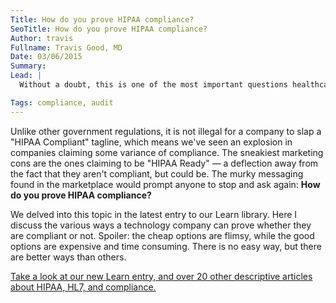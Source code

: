 ```yaml
---
Title: How do you prove HIPAA compliance?
SeoTitle: How do you prove HIPAA compliance?
Author: travis
Fullname: Travis Good, MD
Date: 03/06/2015
Summary: 
Lead: |
  Without a doubt, this is one of the most important questions healthcare companies need to ask themselves and their partners: _How to prove HIPAA compliance?_

Tags: compliance, audit
---
```

Unlike other government regulations, it is not illegal for a company to slap a "HIPAA Compliant" tagline, which means we've seen an explosion in companies claiming some variance of compliance. The sneakiest marketing cons are the ones claiming to be "HIPAA Ready" — a deflection away from the fact that they aren't compliant, but could be. The murky messaging found in the marketplace would prompt anyone to stop and ask again: **How do you prove HIPAA compliance?**

We delved into this topic in the latest entry to our Learn library. Here I discuss the various ways a technology company can prove whether they are compliant or not. Spoiler: the cheap options are flimsy, while the good options are expensive and time consuming. There is no easy way, but there are better ways than others.

[Take a look at our new Learn entry, and over 20 other descriptive articles about HIPAA, HL7, and compliance.](https://catalyze.io/learn/proving-hipaa-compliance)
